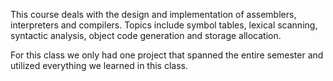 This course deals with the design and implementation of assemblers, interpreters and compilers.
Topics include symbol tables, lexical scanning, syntactic analysis, object code generation and storage allocation.

For this class we only had one project that spanned the entire semester and utilized everything we learned in this class.
